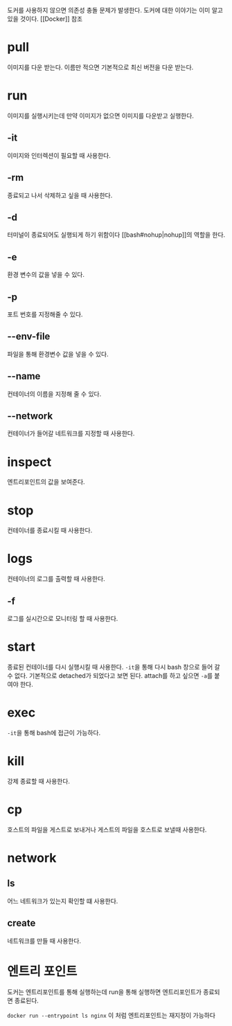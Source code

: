 도커를 사용하지 않으면 의존성 충돌 문제가 발생한다.
도커에 대한 이야기는 이미 알고 있을 것이다.
[[Docker]] 참조

# pull
이미지를 다운 받는다.
이름만 적으면 기본적으로 최신 버전을 다운 받는다.

# run
이미지를 실행시키는데
만약 이미지가 없으면 이미지를 다운받고 실행한다.

## -it
이미지와 인터렉션이 필요할 때 사용한다.

## -rm
종료되고 나서 삭제하고 싶을 때 사용한다.

## -d
터미널이 종료되어도 실행되게 하기 위함이다
[[bash#nohup|nohup]]의 역할을 한다.

## -e
환경 변수의 값을 넣을 수 있다.

## -p
포트 번호를 지정해줄 수 있다.


## --env-file
파일을 통해 환경변수 값을 넣을 수 있다.

## --name
컨테이너의 이름을 지정해 줄 수 있다.

## --network
컨테이너가 들어갈 네트워크를 지정할 때 사용한다.


# inspect
엔트리포인트의 값을 보여준다.

# stop
컨테이너를 종료시킬 때 사용한다.

# logs
컨테이너의 로그를 출력할 때 사용한다.

## -f
로그를 실시간으로 모니터링 할 때 사용한다.

# start
종료된 컨테이너를 다시 실행시킬 때 사용한다.
`-it`을 통해 다시 bash 창으로 들어 갈 수 없다.
기본적으로 detached가 되었다고 보면 된다.
attach를 하고 싶으면 `-a`를 붙여야 한다.
# exec
`-it`을 통해 bash에 접근이 가능하다.

# kill
강제 종료할 때 사용한다.

# cp
호스트의 파일을 게스트로 보내거나
게스트의 파일을 호스트로 보낼때 사용한다.

# network

## ls
어느 네트워크가 있는지 확인할 떄 사용한다.

## create
네트워크를 만들 때 사용한다.

# 엔트리 포인트
도커는 엔트리포인트를 통해 실행하는데
run을 통해 실행하면 엔트리포인트가 종료되면 종료된다.

`docker run --entrypoint ls nginx`
이 처럼 엔트리포인트는 재지정이 가능하다


